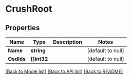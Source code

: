 # CrushRoot

## Properties
Name | Type | Description | Notes
------------ | ------------- | ------------- | -------------
**Name** | **string** |  | [default to null]
**OsdIds** | **[]int32** |  | [default to null]

[[Back to Model list]](../README.md#documentation-for-models) [[Back to API list]](../README.md#documentation-for-api-endpoints) [[Back to README]](../README.md)


